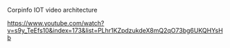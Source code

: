 Corpinfo IOT video architecture

https://www.youtube.com/watch?v=s9y_TeEfs10&index=173&list=PLhr1KZpdzukdeX8mQ2qO73bg6UKQHYsHb
